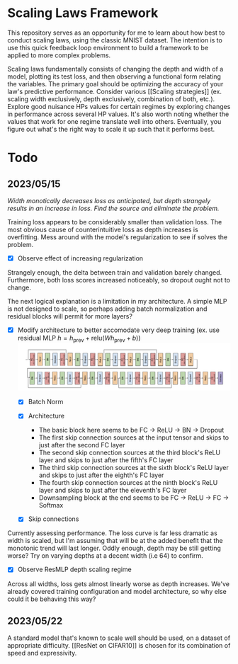 # Scaling Laws Framework

This repository serves as an opportunity for me to learn about how best to conduct scaling laws, using the classic MNIST dataset. The intention is to use this quick feedback loop environment to build a framework to be applied to more complex problems. 

Scaling laws fundamentally consists of changing the depth and width of a model, plotting its test loss, and then observing a functional form relating the variables. The primary goal should be optimizing the accuracy of your law's predictive performance. Consider various [[Scaling strategies]] (ex. scaling width exclusively, depth exclusively, combination of both, etc.). Explore good nuisance HPs values for certain regimes by exploring changes in performance across several HP values. It's also worth noting whether the values that work for one regime translate well into others. Eventually, you figure out what's the right way to scale it up such that it performs best.

# Todo
## 2023/05/15

*Width monotically decreases loss as anticipated, but depth strangely results in an increase in loss. Find the source and eliminate the problem.*

Training loss appears to be considerably smaller than validation loss. The most obvious cause of counterintuitive loss as depth increases is overfitting. Mess around with the model's regularization to see if solves the problem.

- [x] Observe effect of increasing regularization

Strangely enough, the delta between train and validation barely changed. Furthermore, both loss scores increased noticeably, so dropout ought not to change.

The next logical explanation is a limitation in my architecture. A simple MLP is not designed to scale, so perhaps adding batch normalization and residual blocks will permit for more layers? 

- [x] Modify architecture to better accomodate very deep training (ex. use residual MLP $h = h_{\text{prev}} + \text{relu}(Wh_{\text{prev}} + b)$)
![architecture](attachments/2023-05-18-16-49-52.png)
  - [x] Batch Norm
  - [x] Architecture

    - The basic block here seems to be FC -> ReLU -> BN -> Dropout
    - The first skip connection sources at the input tensor and skips to just after the second FC layer
    - The second skip connection sources at the third block's ReLU layer and skips to just after the fifth's FC layer
    - The third skip connection sources at the sixth block's ReLU layer and skips to just after the eighth's FC layer
    - The fourth skip connection sources at the ninth block's ReLU layer and skips to just after the eleventh's FC layer
    - Downsampling block at the end seems to be FC -> ReLU -> FC -> Softmax

  - [x] Skip connections
  

Currently assessing performance. The loss curve is far less dramatic as width is scaled, but I'm assuming that will be at the added benefit that the monotonic trend will last longer. Oddly enough, depth may be still getting worse? Try on varying depths at a decent width (i.e 64) to confirm.

- [x] Observe ResMLP depth scaling regime

Across all widths, loss gets almost linearly worse as depth increases. We've already covered training configuration and model architecture, so why else could it be behaving this way?

## 2023/05/22

A standard model that's known to scale well should be used, on a dataset of appropriate difficulty. [[ResNet on CIFAR10]] is chosen for its combination of speed and expressivity.


